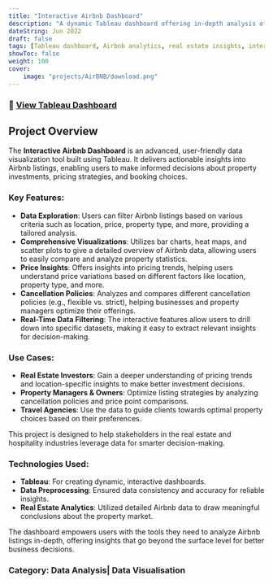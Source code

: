```yaml
---
title: "Interactive Airbnb Dashboard"
description: "A dynamic Tableau dashboard offering in-depth analysis of Airbnb listings to help businesses and individuals make data-driven decisions."
dateString: Jun 2022
draft: false
tags: [Tableau dashboard, Airbnb analytics, real estate insights, interactive visualization, data-driven decision making, property analytics]
showToc: false
weight: 100
cover:
    image: "projects/AirBNB/download.png"
--- 
```


### 🔗 [View Tableau Dashboard](https://public.tableau.com/views/AirBNB1_16708292998140/Dashboard1?:language=en-US&:display_count=n&:origin=viz_share_link)

## Project Overview

The **Interactive Airbnb Dashboard** is an advanced, user-friendly data visualization tool built using Tableau. It delivers actionable insights into Airbnb listings, enabling users to make informed decisions about property investments, pricing strategies, and booking choices.

### Key Features:
- **Data Exploration**: Users can filter Airbnb listings based on various criteria such as location, price, property type, and more, providing a tailored analysis.
- **Comprehensive Visualizations**: Utilizes bar charts, heat maps, and scatter plots to give a detailed overview of Airbnb data, allowing users to easily compare and analyze property statistics.
- **Price Insights**: Offers insights into pricing trends, helping users understand price variations based on different factors like location, property type, and more.
- **Cancellation Policies**: Analyzes and compares different cancellation policies (e.g., flexible vs. strict), helping businesses and property managers optimize their offerings.
- **Real-Time Data Filtering**: The interactive features allow users to drill down into specific datasets, making it easy to extract relevant insights for decision-making.

### Use Cases:
- **Real Estate Investors**: Gain a deeper understanding of pricing trends and location-specific insights to make better investment decisions.
- **Property Managers & Owners**: Optimize listing strategies by analyzing cancellation policies and price point comparisons.
- **Travel Agencies**: Use the data to guide clients towards optimal property choices based on their preferences.

This project is designed to help stakeholders in the real estate and hospitality industries leverage data for smarter decision-making.

### Technologies Used:
- **Tableau**: For creating dynamic, interactive dashboards.
- **Data Preprocessing**: Ensured data consistency and accuracy for reliable insights.
- **Real Estate Analytics**: Utilized detailed Airbnb data to draw meaningful conclusions about the property market.

The dashboard empowers users with the tools they need to analyze Airbnb listings in-depth, offering insights that go beyond the surface level for better business decisions.

### Category: **Data Analysis| Data Visualisation**
